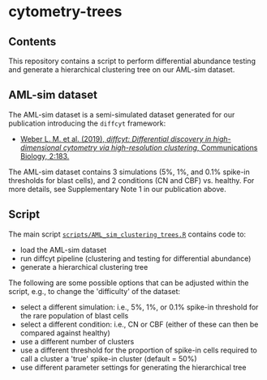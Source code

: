 # cytometry-trees


## Contents

This repository contains a script to perform differential abundance testing and generate a hierarchical clustering tree on our AML-sim dataset.


## AML-sim dataset

The AML-sim dataset is a semi-simulated dataset generated for our publication introducing the `diffcyt` framework:

- [Weber L. M. et al. (2019), *diffcyt: Differential discovery in high-dimensional cytometry via high-resolution clustering*, Communications Biology, 2:183.](https://www.ncbi.nlm.nih.gov/pubmed/31098416)

The AML-sim dataset contains 3 simulations (5%, 1%, and 0.1% spike-in thresholds for blast cells), and 2 conditions (CN and CBF) vs. healthy. For more details, see Supplementary Note 1 in our publication above.


## Script

The main script [`scripts/AML_sim_clustering_trees.R`](scripts/AML_sim_clustering_trees.R) contains code to:
- load the AML-sim dataset
- run diffcyt pipeline (clustering and testing for differential abundance)
- generate a hierarchical clustering tree

The following are some possible options that can be adjusted within the script, e.g., to change the 'difficulty' of the dataset:
- select a different simulation: i.e., 5%, 1%, or 0.1% spike-in threshold for the rare population of blast cells
- select a different condition: i.e., CN or CBF (either of these can then be compared against healthy)
- use a different number of clusters
- use a different threshold for the proportion of spike-in cells required to call a cluster a 'true' spike-in cluster (default = 50%)
- use different parameter settings for generating the hierarchical tree

